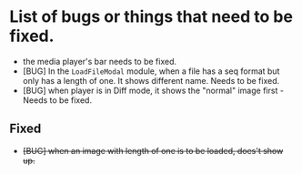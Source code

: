 # List of bugs or things that need to be fixed.

- the media player's bar needs to be fixed.
- [BUG] In the `LoadFileModal` module, when a file has a seq format but only has a length of one. It shows different name. Needs to be fixed.
- [BUG] when player is in Diff mode, it shows the "normal" image first - Needs to be fixed.

## Fixed
- ~~[BUG] when an image with length of one is to be loaded, does't show up.~~